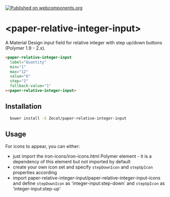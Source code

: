 [![Published on webcomponents.org](https://img.shields.io/badge/webcomponents.org-published-blue.svg)](https://www.webcomponents.org/element/Zecat/paper-relative-integer-input)

# \<paper-relative-integer-input\>

A Material Design input field for relative integer with step up/down buttons (Polymer 1.9 - 2.x).

<!--
```
<custom-element-demo>
  <template>
    <link rel="import" href="paper-relative-integer-input.html">
    <link rel="import" href="../iron-icons/iron-icons.html">
    <style>
      paper-relative-integer-input {
        max-width: 140px;
        margin: auto;
      }
    </style>
    <next-code-block></next-code-block>
  </template>
</custom-element-demo>
```
-->
```html
<paper-relative-integer-input
  label="Quantity"
  min="1"
  max="12"
  value="6"
  step="2"
  fallback-value="1"
><paper-relative-integer-input>
```

## Installation

```bash
  bower install -S Zecat/paper-relative-integer-input
```

## Usage

For icons to appear, you can either:

- just import the iron-icons/iron-icons.html Polymer element - it is a dependency of this element but not imported by default
- create your own icon set and specify `stepDownIcon` and `stepUpIcon` properties according
- import paper-relative-integer-input/paper-relative-integer-input-icons and define `stepDownIcon` as 'integer-input:step-down' and `stepUpIcon` as 'integer-input:step-up'
